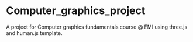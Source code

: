 # Computer_graphics_project
A project for Computer graphics fundamentals course @ FMI using three.js and human.js template.
